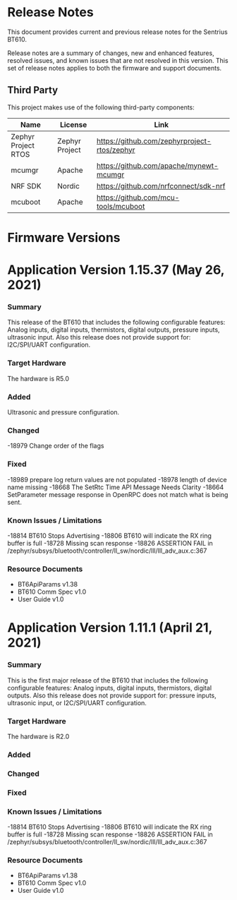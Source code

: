 # Release Notes

This document provides current and previous release notes for the Sentrius BT610.

Release notes are a summary of changes, new and enhanced features, resolved issues, and known issues that are not
resolved in this version. This set of release notes applies to both the firmware and support documents.

## Third Party

This project makes use of the following third-party components:

| Name                     | License         | Link                                                     |
| -------------------------| ----------------| ---------------------------------------------------------|
| Zephyr Project RTOS      | Zephyr Project  | https://github.com/zephyrproject-rtos/zephyr             |
| mcumgr                   | Apache          | https://github.com/apache/mynewt-mcumgr                  |
| NRF SDK                  | Nordic          | https://github.com/nrfconnect/sdk-nrf                    |
| mcuboot                  | Apache          | https://github.com/mcu-tools/mcuboot                     |


# Firmware Versions
# Application Version 1.15.37 (May 26, 2021)


### Summary

This release of the BT610 that includes the following configurable features: Analog inputs, digital inputs, thermistors, digital outputs, pressure inputs, ultrasonic input.
Also this release does not provide support for: I2C/SPI/UART configuration.

### Target Hardware

The hardware is R5.0

### Added
Ultrasonic and pressure configuration.

### Changed
-18979 Change order of the flags

### Fixed
-18989 prepare log return values are not populated
-18978 length of device name missing
-18668 The SetRtc Time API Message Needs Clarity
-18664 SetParameter message response in OpenRPC does not match what is being sent.

### Known Issues / Limitations

-18814 BT610 Stops Advertising 
-18806 BT610 will indicate the RX ring buffer is full 
-18728 Missing scan response 
-18826 ASSERTION FAIL in /zephyr/subsys/bluetooth/controller/ll_sw/nordic/lll/lll_adv_aux.c:367 

### Resource Documents

- BT6ApiParams v1.38
- BT610 Comm Spec v1.0
- User Guide v1.0

# Application Version 1.11.1 (April 21, 2021)


### Summary

This is the first major release of the BT610 that includes the following configurable features: Analog inputs, digital inputs, thermistors, digital outputs.
Also this release does not provide support for: pressure inputs, ultrasonic input, or I2C/SPI/UART configuration.

### Target Hardware

The hardware is R2.0

### Added

### Changed

### Fixed

### Known Issues / Limitations

-18814 BT610 Stops Advertising 
-18806 BT610 will indicate the RX ring buffer is full 
-18728 Missing scan response 
-18826 ASSERTION FAIL in /zephyr/subsys/bluetooth/controller/ll_sw/nordic/lll/lll_adv_aux.c:367 

### Resource Documents

- BT6ApiParams v1.38
- BT610 Comm Spec v1.0
- User Guide v1.0


